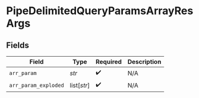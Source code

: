 # PipeDelimitedQueryParamsArrayResArgs


## Fields

| Field                | Type                 | Required             | Description          |
| -------------------- | -------------------- | -------------------- | -------------------- |
| `arr_param`          | *str*                | :heavy_check_mark:   | N/A                  |
| `arr_param_exploded` | list[*str*]          | :heavy_check_mark:   | N/A                  |